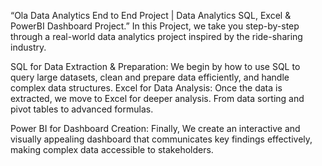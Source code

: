 “Ola Data Analytics End to End Project | Data Analytics SQL, Excel & PowerBI Dashboard Project.”
In this Project, we take you step-by-step through a real-world data analytics project inspired by the ride-sharing industry. 

SQL for Data Extraction & Preparation: 
We begin by how to use SQL to query large datasets, clean and prepare data efficiently, and handle complex data structures. 
Excel for Data Analysis: Once the data is extracted, we move to Excel for deeper analysis. From data sorting and pivot tables to advanced formulas.

Power BI for Dashboard Creation: 
Finally, We create an interactive and visually appealing dashboard that communicates key findings effectively, making complex data accessible to stakeholders.
